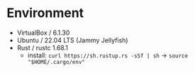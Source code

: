 # Environment

- VirtualBox / 6.1.30
- Ubuntu / 22.04 LTS (Jammy Jellyfish)
- Rust / rustc 1.68.1
    - install: `curl https://sh.rustup.rs -sSf | sh` -> `source "$HOME/.cargo/env"`
